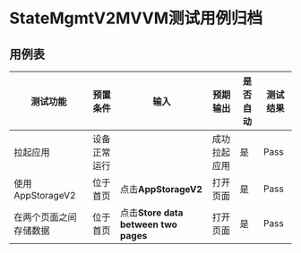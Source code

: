 # StateMgmtV2MVVM测试用例归档

## 用例表

| 测试功能 | 预置条件     | 输入              | 预期输出         | 是否自动 | 测试结果 |
| -------- | ------------ | ----------------- |--------------| -------- | -------- |
| 拉起应用 | 设备正常运行 |                   | 成功拉起应用       | 是       | Pass     |
| 使用AppStorageV2 | 位于首页     | 点击**AppStorageV2** | 打开页面    | 是       | Pass     |
| 在两个页面之间存储数据 | 位于首页     | 点击**Store data between two pages** | 打开页面     | 是       | Pass     |

